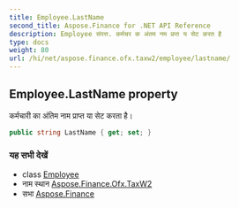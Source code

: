 ```yaml
---
title: Employee.LastName
second_title: Aspose.Finance for .NET API Reference
description: Employee संपत्त. कर्मचर क अंतम नम प्रप्त य सेट करत है
type: docs
weight: 80
url: /hi/net/aspose.finance.ofx.taxw2/employee/lastname/
---
```

## Employee.LastName property

कर्मचारी का अंतिम नाम प्राप्त या सेट करता है।

```csharp
public string LastName { get; set; }
```

### यह सभी देखें

* class [Employee](../)
* नाम स्थान [Aspose.Finance.Ofx.TaxW2](../../employee/)
* सभा [Aspose.Finance](../../../)


